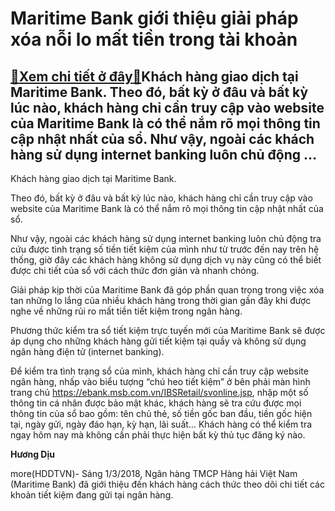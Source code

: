 Maritime Bank giới thiệu giải pháp xóa nỗi lo mất tiền trong tài khoản
======================================================================

[:gift:Xem chi tiết ở đây:gift:](https://hddtvn.com/maritime-bank-gioi-thieu-giai-phap-xoa-noi-lo-mat-tien-trong-tai-khoan/)Khách hàng giao dịch tại Maritime Bank. Theo đó, bất kỳ ở đâu và bất kỳ lúc nào, khách hàng chỉ cần truy cập vào website của Maritime Bank là có thể nắm rõ mọi thông tin cập nhật nhất của sổ. Như vậy, ngoài các khách hàng sử dụng internet banking luôn chủ động …
----------------------------------------------------------------------------------------------------------------------------------------------------------------------------------------------------------------------------------------------------------------------







 






 Khách hàng giao dịch tại Maritime Bank. 


 


Theo đó, bất kỳ ở đâu và bất kỳ lúc nào, khách hàng chỉ cần truy cập vào website của Maritime Bank là có thể nắm rõ mọi thông tin cập nhật nhất của sổ. 


 Như vậy, ngoài các khách hàng sử dụng internet banking luôn chủ động tra cứu được tình trạng số tiền tiết kiệm của mình như từ trước đến nay trên hệ thống, giờ đây các khách hàng không sử dụng dịch vụ này cũng có thể biết được chi tiết của sổ với cách thức đơn giản và nhanh chóng. 


 Giải pháp kịp thời của Maritime Bank đã góp phần quan trọng trong việc xóa tan những lo lắng của nhiều khách hàng trong thời gian gần đây khi được nghe về những rủi ro mất tiền tiết kiệm trong ngân hàng.


 Phương thức kiểm tra sổ tiết kiệm trực tuyến mới của Maritime Bank sẽ được áp dụng cho những khách hàng gửi tiết kiệm tại quầy và không sử dụng ngân hàng điện tử (internet banking). 


 Để kiểm tra tình trạng sổ của mình, khách hàng chỉ cần truy cập website ngân hàng, nhấp vào biểu tượng “chú heo tiết kiệm” ở bên phải màn hình trang chủ https://ebank.msb.com.vn/IBSRetail/svonline.jsp, nhập một số thông tin cá nhân được bảo mật khác, khách hàng sẽ tra cứu được mọi thông tin của sổ bao gồm: tên chủ thẻ, số tiền gốc ban đầu, tiền gốc hiện tại, ngày gửi, ngày đáo hạn, kỳ hạn, lãi suất… Khách hàng có thể kiểm tra ngay hôm nay mà không cần phải thực hiện bất kỳ thủ tục đăng ký nào.






**Hương Dịu**



more(HDDTVN)- Sáng 1/3/2018, Ngân hàng TMCP Hàng hải Việt Nam (Maritime Bank) đã giới thiệu đến khách hàng cách thức theo dõi chi tiết các khoản tiết kiệm đang gửi tại ngân hàng.

